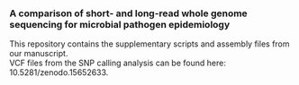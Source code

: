 ### A comparison of short- and long-read whole genome sequencing for microbial pathogen epidemiology
This repository contains the supplementary scripts and assembly files from our manuscript. <br>
VCF files from the SNP calling analysis can be found here: 10.5281/zenodo.15652633.
